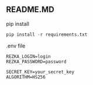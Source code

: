 ## README.MD

pip install
```python
pip install -r requirements.txt
```
.env file
```
REZKA_LOGIN=login
REZKA_PASSWORD=password

SECRET_KEY=your_secret_key
ALGORITHM=HS256
```